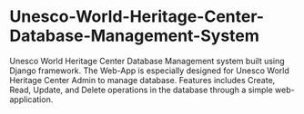 # Unesco-World-Heritage-Center-Database-Management-System

Unesco World Heritage Center Database Management system built using Django framework. The Web-App is especially designed for Unesco World Heritage Center Admin to manage database. Features includes Create, Read, Update, and Delete operations in the database through a simple web-application.
